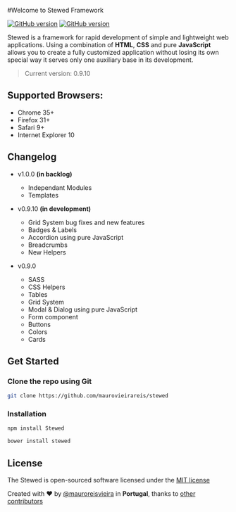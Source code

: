 #Welcome to Stewed Framework 

[![GitHub version](https://dl.dropboxusercontent.com/u/83653088/version.svg)](https://github.com/maurovieirareis/stewed)
[![GitHub version](https://dl.dropboxusercontent.com/u/83653088/npm.svg)](https://github.com/maurovieirareis/stewed)

Stewed is a framework for rapid development of simple and lightweight web applications.
Using a combination of **HTML**, **CSS** and pure **JavaScript** allows you to create a fully customized application without losing its own special way it serves only one auxiliary base in its development.

> Current version: 0.9.10

## Supported Browsers:
- Chrome 35+
- Firefox 31+
- Safari 9+
- Internet Explorer 10

## Changelog
- v1.0.0 **(in backlog)**
	- Independant Modules
	- Templates

- v0.9.10 **(in development)**
	- Grid System bug fixes and new features
	- Badges & Labels
	- Accordion using pure JavaScript
	- Breadcrumbs
	- New Helpers

- v0.9.0
	- SASS
	- CSS Helpers
	- Tables 
	- Grid System
	- Modal & Dialog using pure JavaScript
	- Form component
	- Buttons
	- Colors
	- Cards

## Get Started

### Clone the repo using Git

```bash
git clone https://github.com/maurovieirareis/stewed
```

### Installation

```bash
npm install Stewed
```

```bash
bower install stewed
```

## License

The Stewed is open-sourced software licensed under the [MIT license](http://opensource.org/licenses/MIT)

Created with ♥️ by [@mauroreisvieira](https://twitter.com/mauroreisvieira) in **Portugal**,
thanks to [other contributors](https://github.com/maurovieirareis/stewed/graphs/contributors)

